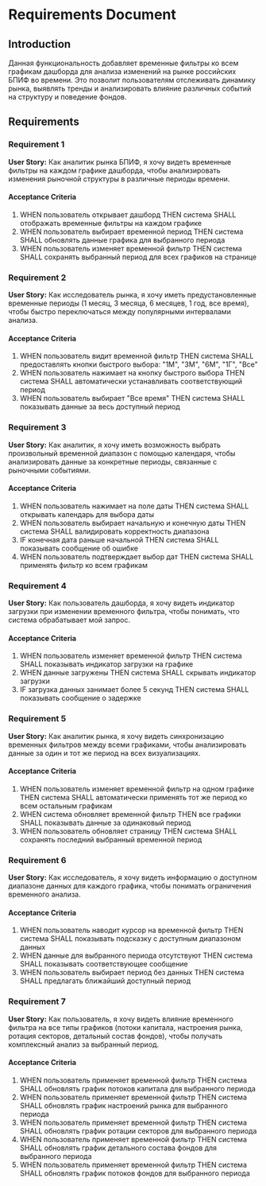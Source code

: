 # Requirements Document

## Introduction

Данная функциональность добавляет временные фильтры ко всем графикам дашборда для анализа изменений на рынке российских БПИФ во времени. Это позволит пользователям отслеживать динамику рынка, выявлять тренды и анализировать влияние различных событий на структуру и поведение фондов.

## Requirements

### Requirement 1

**User Story:** Как аналитик рынка БПИФ, я хочу видеть временные фильтры на каждом графике дашборда, чтобы анализировать изменения рыночной структуры в различные периоды времени.

#### Acceptance Criteria

1. WHEN пользователь открывает дашборд THEN система SHALL отображать временные фильтры на каждом графике
2. WHEN пользователь выбирает временной период THEN система SHALL обновлять данные графика для выбранного периода
3. WHEN пользователь изменяет временной фильтр THEN система SHALL сохранять выбранный период для всех графиков на странице

### Requirement 2

**User Story:** Как исследователь рынка, я хочу иметь предустановленные временные периоды (1 месяц, 3 месяца, 6 месяцев, 1 год, все время), чтобы быстро переключаться между популярными интервалами анализа.

#### Acceptance Criteria

1. WHEN пользователь видит временной фильтр THEN система SHALL предоставлять кнопки быстрого выбора: "1М", "3М", "6М", "1Г", "Все"
2. WHEN пользователь нажимает на кнопку быстрого выбора THEN система SHALL автоматически устанавливать соответствующий период
3. WHEN пользователь выбирает "Все время" THEN система SHALL показывать данные за весь доступный период

### Requirement 3

**User Story:** Как аналитик, я хочу иметь возможность выбрать произвольный временной диапазон с помощью календаря, чтобы анализировать данные за конкретные периоды, связанные с рыночными событиями.

#### Acceptance Criteria

1. WHEN пользователь нажимает на поле даты THEN система SHALL открывать календарь для выбора даты
2. WHEN пользователь выбирает начальную и конечную даты THEN система SHALL валидировать корректность диапазона
3. IF конечная дата раньше начальной THEN система SHALL показывать сообщение об ошибке
4. WHEN пользователь подтверждает выбор дат THEN система SHALL применять фильтр ко всем графикам

### Requirement 4

**User Story:** Как пользователь дашборда, я хочу видеть индикатор загрузки при изменении временного фильтра, чтобы понимать, что система обрабатывает мой запрос.

#### Acceptance Criteria

1. WHEN пользователь изменяет временной фильтр THEN система SHALL показывать индикатор загрузки на графике
2. WHEN данные загружены THEN система SHALL скрывать индикатор загрузки
3. IF загрузка данных занимает более 5 секунд THEN система SHALL показывать сообщение о задержке

### Requirement 5

**User Story:** Как аналитик рынка, я хочу видеть синхронизацию временных фильтров между всеми графиками, чтобы анализировать данные за один и тот же период на всех визуализациях.

#### Acceptance Criteria

1. WHEN пользователь изменяет временной фильтр на одном графике THEN система SHALL автоматически применять тот же период ко всем остальным графикам
2. WHEN система обновляет временной фильтр THEN все графики SHALL показывать данные за одинаковый период
3. WHEN пользователь обновляет страницу THEN система SHALL сохранять последний выбранный временной период

### Requirement 6

**User Story:** Как исследователь, я хочу видеть информацию о доступном диапазоне данных для каждого графика, чтобы понимать ограничения временного анализа.

#### Acceptance Criteria

1. WHEN пользователь наводит курсор на временной фильтр THEN система SHALL показывать подсказку с доступным диапазоном данных
2. WHEN данные для выбранного периода отсутствуют THEN система SHALL показывать соответствующее сообщение
3. WHEN пользователь выбирает период без данных THEN система SHALL предлагать ближайший доступный период

### Requirement 7

**User Story:** Как пользователь, я хочу видеть влияние временного фильтра на все типы графиков (потоки капитала, настроения рынка, ротация секторов, детальный состав фондов), чтобы получать комплексный анализ за выбранный период.

#### Acceptance Criteria

1. WHEN пользователь применяет временной фильтр THEN система SHALL обновлять график потоков капитала для выбранного периода
2. WHEN пользователь применяет временной фильтр THEN система SHALL обновлять график настроений рынка для выбранного периода
3. WHEN пользователь применяет временной фильтр THEN система SHALL обновлять график ротации секторов для выбранного периода
4. WHEN пользователь применяет временной фильтр THEN система SHALL обновлять график детального состава фондов для выбранного периода
5. WHEN пользователь применяет временной фильтр THEN система SHALL обновлять график потоков фондов для выбранного периода